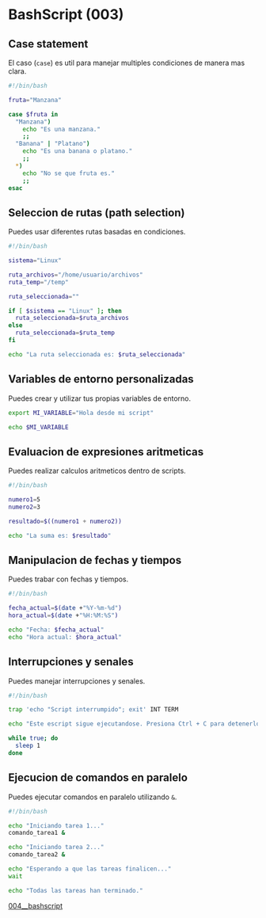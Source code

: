# BashScript (003)

## Case statement

El caso (`case`) es util para manejar multiples condiciones de manera mas clara.

```bash
#!/bin/bash

fruta="Manzana"

case $fruta in
  "Manzana")
    echo "Es una manzana."
    ;;
  "Banana" | "Platano")
    echo "Es una banana o platano."
    ;;
  *)
    echo "No se que fruta es."
    ;;
esac
```

## Seleccion de rutas (path selection)

Puedes usar diferentes rutas basadas en condiciones.

```bash
#!/bin/bash

sistema="Linux"

ruta_archivos="/home/usuario/archivos"
ruta_temp="/temp"

ruta_seleccionada=""

if [ $sistema == "Linux" ]; then
  ruta_seleccionada=$ruta_archivos
else
  ruta_seleccionada=$ruta_temp
fi

echo "La ruta seleccionada es: $ruta_seleccionada"
```

## Variables de entorno personalizadas

Puedes crear y utilizar tus propias variables de entorno.

```bash
export MI_VARIABLE="Hola desde mi script"

echo $MI_VARIABLE
```

## Evaluacion de expresiones aritmeticas

Puedes realizar calculos aritmeticos dentro de scripts.

```bash
#!/bin/bash

numero1=5
numero2=3

resultado=$((numero1 + numero2))

echo "La suma es: $resultado"
```

## Manipulacion de fechas y tiempos

Puedes trabar con fechas y tiempos.

```bash
#!/bin/bash

fecha_actual=$(date +"%Y-%m-%d")
hora_actual=$(date +"%H:%M:%S")

echo "Fecha: $fecha_actual"
echo "Hora actual: $hora_actual"
```

## Interrupciones y senales

Puedes manejar interrupciones y senales.

```bash
#!/bin/bash

trap 'echo "Script interrumpido"; exit' INT TERM

echo "Este escript sigue ejecutandose. Presiona Ctrl + C para detenerlo."

while true; do
  sleep 1
done
```

## Ejecucion de comandos en paralelo

Puedes ejecutar comandos en paralelo utilizando `&`.

```bash
#!/bin/bash

echo "Iniciando tarea 1..."
comando_tarea1 &

echo "Iniciando tarea 2..."
comando_tarea2 &

echo "Esperando a que las tareas finalicen..."
wait

echo "Todas las tareas han terminado."
```

[004__bashscript](004__bashscript.md)